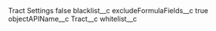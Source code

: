 <?xml version="1.0" encoding="UTF-8"?>
<CustomMetadata xmlns="http://soap.sforce.com/2006/04/metadata" xmlns:xsi="http://www.w3.org/2001/XMLSchema-instance" xmlns:xsd="http://www.w3.org/2001/XMLSchema">
    <label>Tract Settings</label>
    <protected>false</protected>
    <values>
        <field>blacklist__c</field>
        <value xsi:nil="true"/>
    </values>
    <values>
        <field>excludeFormulaFields__c</field>
        <value xsi:type="xsd:boolean">true</value>
    </values>
    <values>
        <field>objectAPIName__c</field>
        <value xsi:type="xsd:string">Tract__c</value>
    </values>
    <values>
        <field>whitelist__c</field>
        <value xsi:nil="true"/>
    </values>
</CustomMetadata>

